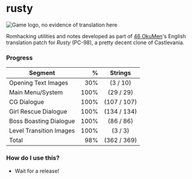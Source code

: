 # rusty
![Game logo, no evidence of translation here](http://46okumen.com/wp-content/uploads/2017/03/rusty_logo-1.png)

Romhacking utilities and notes developed as part of [46 OkuMen](http://46okumen.com/)'s English translation patch for *Rusty* (PC-98), a pretty decent clone of Castlevania.

### Progress
| Segment                 | %    | Strings     | 
| ------------------------|-----:|:-----------:|
| Opening Text Images     | 30%  |  (3 / 10)   |
| Main Menu/System        |100%  | (29 / 29)   |
| CG Dialogue             |100%  |(107 / 107)  |
| Girl Rescue Dialogue    |100%  |(134 / 134)  |
| Boss Boasting Dialogue  |100%  | (86 / 86)   |
| Level Transition Images |100%  |  (3 / 3)    |
| Total                   | 98%  |(362 / 369)  |


### How do I use this?
* Wait for a release!
